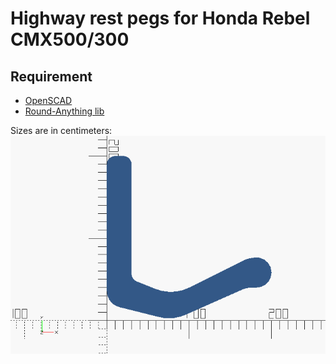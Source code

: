 # Highway rest pegs for Honda Rebel CMX500/300

## Requirement
- [OpenSCAD](https://www.openscad.org/)
- [Round-Anything lib](https://github.com/Irev-Dev/Round-Anything)

Sizes are in centimeters:
![Highway rest pegs for Honda Rebel CMX500/300](/highway-rest-pegs.png)

